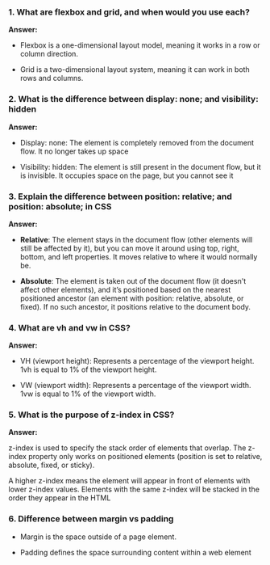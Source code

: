 ### 1. What are flexbox and grid, and when would you use each?

**Answer:**

- Flexbox is a one-dimensional layout model, meaning it works in a row or column direction.

- Grid is a two-dimensional layout system, meaning it can work in both rows and columns.

### 2. What is the difference between display: none; and visibility: hidden

**Answer:**

- Display: none: The element is completely removed from the document flow. It no longer takes up space

- Visibility: hidden: The element is still present in the document flow, but it is invisible. It occupies space on the page, but you cannot see it

### 3.  Explain the difference between position: relative; and position: absolute; in CSS

**Answer:**

- **Relative**: The element stays in the document flow (other elements will still be affected by it), but you can move it around using top, right, bottom, and left properties. It moves relative to where it would normally be.

- **Absolute**: The element is taken out of the document flow (it doesn't affect other elements), and it’s positioned based on the nearest positioned ancestor (an element with position: relative, absolute, or fixed). If no such ancestor, it positions relative to the document body.

### 4. What are vh and vw in CSS?

**Answer:**

- VH (viewport height): Represents a percentage of the viewport height. 1vh is equal to 1% of the viewport height.

- VW (viewport width): Represents a percentage of the viewport width. 1vw is equal to 1% of the viewport width.

### 5. What is the purpose of z-index in CSS?
**Answer:**

z-index is used to specify the stack order of elements that overlap. The z-index property only works on positioned elements (position is set to relative, absolute, fixed, or sticky).

A higher z-index means the element will appear in front of elements with lower z-index values.
Elements with the same z-index will be stacked in the order they appear in the HTML

### 6. Difference between margin vs padding 
- Margin is the space outside of a page element.
  
- Padding defines the space surrounding content within a web element
